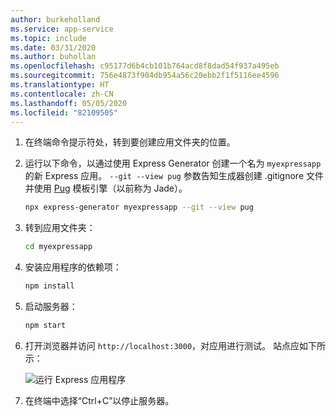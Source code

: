 ```yaml
---
author: burkeholland
ms.service: app-service
ms.topic: include
ms.date: 03/31/2020
ms.author: buhollan
ms.openlocfilehash: c95177d6b4cb101b764acd8f8dad54f937a495eb
ms.sourcegitcommit: 756e4873f904db954a56c20ebb2f1f5116ee4596
ms.translationtype: HT
ms.contentlocale: zh-CN
ms.lasthandoff: 05/05/2020
ms.locfileid: "82109505"
---
```

1. 在终端命令提示符处，转到要创建应用文件夹的位置。

1. 运行以下命令，以通过使用 Express Generator 创建一个名为 `myexpressapp` 的新 Express 应用。 `--git --view pug` 参数告知生成器创建 .gitignore 文件并使用 [Pug](https://pugjs.org/api/getting-started.html) 模板引擎（以前称为 Jade）。

    ```bash
    npx express-generator myexpressapp --git --view pug
    ```

1. 转到应用文件夹：

    ```bash
    cd myexpressapp
    ```

1. 安装应用程序的依赖项：

    ```bash
    npm install
    ```

1. 启动服务器：

    ```bash
    npm start
    ```

1. 打开浏览器并访问 `http://localhost:3000`，对应用进行测试。 站点应如下所示：

    ![运行 Express 应用程序](../media/deploy-azure/express.png)

1. 在终端中选择“Ctrl+C”以停止服务器。  
 
